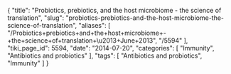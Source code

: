 {
    "title": "Probiotics, prebiotics, and the host microbiome - the science of translation",
    "slug": "probiotics-prebiotics-and-the-host-microbiome-the-science-of-translation",
    "aliases": [
        "/Probiotics+prebiotics+and+the+host+microbiome+-+the+science+of+translation+\u2013+June+2013",
        "/5594"
    ],
    "tiki_page_id": 5594,
    "date": "2014-07-20",
    "categories": [
        "Immunity",
        "Antibiotics and probiotics"
    ],
    "tags": [
        "Antibiotics and probiotics",
        "Immunity"
    ]
}